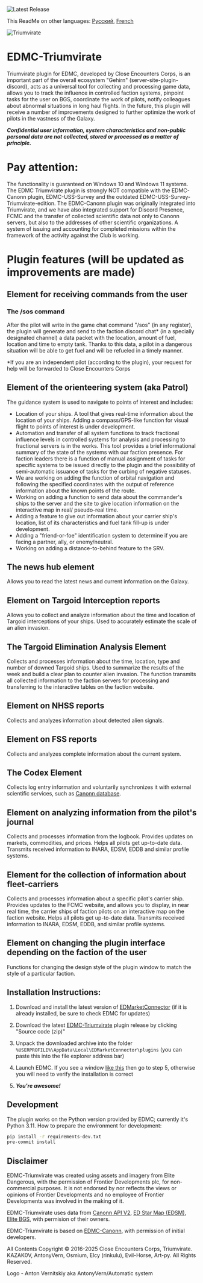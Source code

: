 ![Latest Release](https://img.shields.io/github/release/VAKazakov/EDMC-Triumvirate.svg)

This ReadMe on other languages: [Русский](README.md), [French](README-FR.md)

![Triumvirate](https://user-images.githubusercontent.com/25157296/117574269-03a3d500-b0e5-11eb-901d-44a4812e2de0.png)

# EDMC-Triumvirate
Triumvirate plugin for EDMC, developed by Close Encounters Corps, is an important part of the overall ecosystem "Gehirn" (server-site-plugin-discord), acts as a universal tool for collecting and processing game data, allows you to track the influence in controlled faction systems, pinpoint tasks for the user on BGS, coordinate the work of pilots, notify colleagues about abnormal situations in long haul flights. In the future, this plugin will receive a number of improvements designed to further optimize the work of pilots in the vastness of the Galaxy.

***Confidential user information, system characteristics and non-public personal data are not collected, stored or processed as a matter of principle.***

# Pay attention:

The functionality is guaranteed on Windows 10 and Windows 11 systems. The EDMC Triumvirate plugin is strongly NOT compatible with the EDMC-Canonn plugin, EDMC-USS-Survey and the outdated EDMC-USS-Survey-Triumvirate-edition. The EDMC-Canonn plugin was originally integrated into Triumvirate, and we have also integrated support for Discord Presence, FCMC and the transfer of collected scientific data not only to Canonn servers, but also to the addresses of other scientific organizations. A system of issuing and accounting for completed missions within the framework of the activity against the Club is working.

# Plugin features (will be updated as improvements are made)

## Element for receiving commands from the user

### The /sos command

After the pilot will write in the game chat command "/sos" (in any register), the plugin will generate and send to the faction discord chat* (in a specially designated channel) a data packet with the location, amount of fuel, location and time to empty tank. Thanks to this data, a pilot in a dangerous situation will be able to get fuel and will be refueled in a timely manner.

\*If you are an independent pilot (according to the plugin), your request for help will be forwarded to Close Encounters Corps

## Element of the orienteering system (aka Patrol)

The guidance system is used to navigate to points of interest and includes:

* Location of your ships. A tool that gives real-time information about the location of your ships. Adding a compass/GPS-like function for visual flight to points of interest is under development.
* Automation and transfer of all system functions to track fractional influence levels in controlled systems for analysis and processing to fractional servers is in the works. This tool provides a brief informational summary of the state of the systems with our faction presence. For faction leaders there is a function of manual assignment of tasks for specific systems to be issued directly to the plugin and the possibility of semi-automatic issuance of tasks for the curbing of negative statuses.
* We are working on adding the function of orbital navigation and following the specified coordinates with the output of reference information about the known points of the route.
* Working on adding a function to send data about the commander's ships to the server and the site to give location information on the interactive map in real/ pseudo-real time.
* Adding a feature to give out information about your carrier ship's location, list of its characteristics and fuel tank fill-up is under development.
* Adding a "friend-or-foe" identification system to determine if you are facing a partner, ally, or enemy/neutral.
* Working on adding a distance-to-behind feature to the SRV. 

## The news hub element

Allows you to read the latest news and current information on the Galaxy.

## Element on Targoid Interception reports

Allows you to collect and analyze information about the time and location of Targoid interceptions of your ships. Used to accurately estimate the scale of an alien invasion.

## The Targoid Elimination Analysis Element

Collects and processes information about the time, location, type and number of downed Targoid ships. Used to summarize the results of the week and build a clear plan to counter alien invasion. The function transmits all collected information to the faction servers for processing and transferring to the interactive tables on the faction website.

## Element on NHSS reports

Collects and analyzes information about detected alien signals.

## Element on FSS reports

Collects and analyzes complete information about the current system.

## The Codex Element

Collects log entry information and voluntarily synchronizes it with external scientific services, such as [Canonn database](https://api.canonn.tech/documentation).

## Element on analyzing information from the pilot's journal

Collects and processes information from the logbook. Provides updates on markets, commodities, and prices. Helps all pilots get up-to-date data. Transmits received information to INARA, EDSM, EDDB and similar profile systems.

## Element for the collection of information about fleet-carriers

Collects and processes information about a specific pilot's carrier ship. Provides updates to the FCMC website, and allows you to display, in near real time, the carrier ships of faction pilots on an interactive map on the faction website. Helps all pilots get up-to-date data. Transmits received information to INARA, EDSM, EDDB, and similar profile systems.

## Element on changing the plugin interface depending on the faction of the user

Functions for changing the design style of the plugin window to match the style of a particular faction.

## Installation Instructions:

1) Download and install the latest version of [EDMarketConnector](https://github.com/Marginal/EDMarketConnector/blob/rel-342/README.md#installation) (if it is already installed, be sure to check EDMC for updates)

2) Download the latest [EDMC-Triumvirate](https://github.com/Close-Encounters-Corps/EDMC-Triumvirate/releases/latest) plugin release by clicking "Source code (zip)"

3) Unpack the downloaded archive into the folder `%USERPROFILE%\AppData\Local\EDMarketConnector\plugins` (you can paste this into the file explorer address bar)

4) Launch EDMC. If you see a window [like this](https://cdn.discordapp.com/attachments/518418556615000074/590004329692397579/unknown.png) then go to step 5, otherwise you will need to verify the installation is correct

5) ***You're awesome!***

## Development
The plugin works on the Python version provided by EDMC; currently it's Python 3.11.
How to prepare the environment for development:
```bash
pip install -r requirements-dev.txt
pre-commit install
```

## Disclaimer
EDMC-Triumvirate was created using assets and imagery from Elite Dangerous, with the permission of Frontier Developments plc, for non-commercial purposes. It is not endorsed by nor reflects the views or opinions of Frontier Developments and no employee of Frontier Developments was involved in the making of it.

EDMC-Triumvirate uses data from [Canonn API V2](https://docs.canonn.tech), [ED Star Map (EDSM)](https://www.edsm.net/), [Elite BGS](https://elitebgs.app/), with permision of their owners.

EDMC-Triumvirate is based on [EDMC-Canonn](https://github.com/canonn-science/EDMC-Canonn), with permission of initial developers.

All Contents Copyright ©️ 2016-2025 Close Encounters Corps, Triumvirate. KAZAK0V, AntonyVern, Osmium, Elcy (rinkulu), Evil-Horse, Art-py. All Rights Reserved.

Logo - Anton Vernitskiy aka AntonyVern/Automatic system
